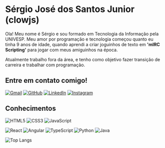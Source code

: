 # Sérgio José dos Santos Junior (clowjs)
Ola! Meu nome é Sérgio e sou formado em Tecnologia da Informação pela UNIVESP. Meu amor por programação e tecnologia começou quanto eu tinha 9 anos de idade, quando aprendi a criar joguinhos de texto em **'mIRC Scripting'** para jogar com meus amiguinhos na época.

Atualmente trabalho fora da área, e tenho como objetivo fazer transição de carreira e trabalhar com programação.

## Entre em contato comigo!
[![Gmail](https://img.shields.io/badge/Email-333333?style=for-the-badge&logo=gmail&logoColor=red)](mailto:hagare@gmail.com) [![GitHub](https://img.shields.io/badge/GitHub-100000?style=for-the-badge&logo=github&logoColor=white)](https://github.com/clowjs)
[![LinkedIn](https://img.shields.io/badge/LinkedIn-000?style=for-the-badge&logo=linkedin&logoColor=0E76A8)](https://www.linkedin.com/in/clowjs/) [![Instagram](https://img.shields.io/badge/Instagram-000?style=for-the-badge&logo=instagram)](https://www.instagram.com/clowjs/)

## Conhecimentos
![HTML5](https://img.shields.io/badge/HTML5-000?style=for-the-badge&logo=html5) ![CSS3](https://img.shields.io/badge/CSS3-000?style=for-the-badge&logo=css3&logoColor=264CE4) ![JavaScript](https://img.shields.io/badge/JavaScript-000?style=for-the-badge&logo=javascript)

![React](https://img.shields.io/badge/React-20232A?style=for-the-badge&logo=react&logoColor=61DAFB) ![Angular](https://img.shields.io/badge/Angular-DD0031?style=for-the-badge&logo=angular&logoColor=white) ![TypeScript](https://img.shields.io/badge/TypeScript-007ACC?style=for-the-badge&logo=typescript&logoColor=white) ![Python](https://img.shields.io/badge/python-3670A0?style=for-the-badge&logo=python&logoColor=ffdd54) ![Java](https://img.shields.io/badge/java-%23ED8B00.svg?style=for-the-badge&logo=openjdk&logoColor=white)

![Top Langs](https://github-readme-stats-git-masterrstaa-rickstaa.vercel.app/api/top-langs/?username=clowjs&layout=compact&bg_color=000&border_color=30A3DC&title_color=E94D5F&text_color=FFF)

